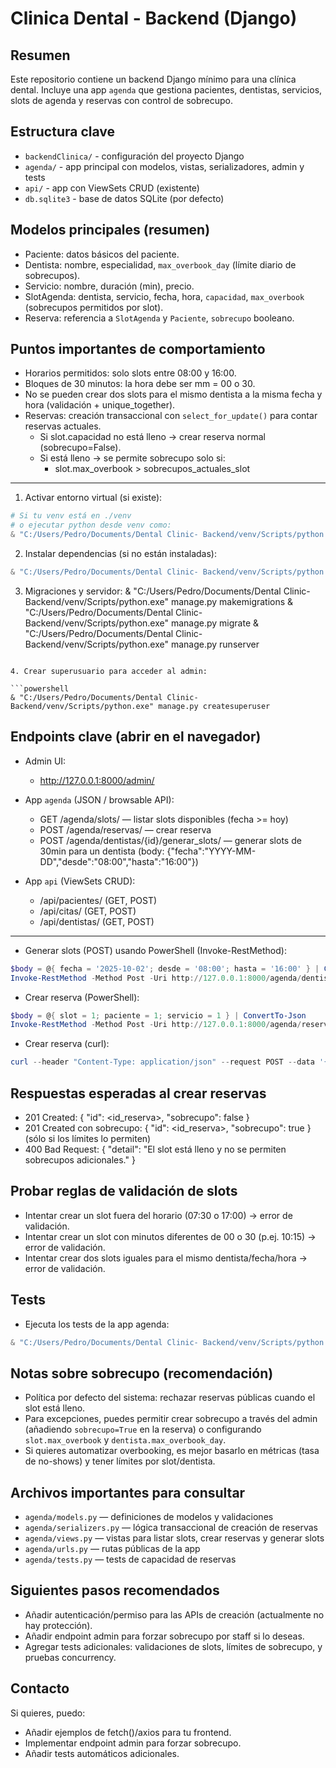 Clinica Dental - Backend (Django)
=================================

Resumen
-------
Este repositorio contiene un backend Django mínimo para una clínica dental. Incluye una app `agenda` que gestiona pacientes, dentistas, servicios, slots de agenda y reservas con control de sobrecupo.

Estructura clave
----------------
- `backendClinica/` - configuración del proyecto Django
- `agenda/` - app principal con modelos, vistas, serializadores, admin y tests
- `api/` - app con ViewSets CRUD (existente)
- `db.sqlite3` - base de datos SQLite (por defecto)

Modelos principales (resumen)
-----------------------------
- Paciente: datos básicos del paciente.
- Dentista: nombre, especialidad, `max_overbook_day` (límite diario de sobrecupos).
- Servicio: nombre, duración (min), precio.
- SlotAgenda: dentista, servicio, fecha, hora, `capacidad`, `max_overbook` (sobrecupos permitidos por slot).
- Reserva: referencia a `SlotAgenda` y `Paciente`, `sobrecupo` booleano.

Puntos importantes de comportamiento
-----------------------------------
- Horarios permitidos: solo slots entre 08:00 y 16:00.
- Bloques de 30 minutos: la hora debe ser mm = 00 o 30.
- No se pueden crear dos slots para el mismo dentista a la misma fecha y hora (validación + unique_together).
- Reservas: creación transaccional con `select_for_update()` para contar reservas actuales.
  - Si slot.capacidad no está lleno → crear reserva normal (sobrecupo=False).
  - Si está lleno → se permite sobrecupo solo si:
    - slot.max_overbook > sobrecupos_actuales_slot
---------------------------------
1. Activar entorno virtual (si existe):
```powershell
# Si tu venv está en ./venv
# o ejecutar python desde venv como:
& "C:/Users/Pedro/Documents/Dental Clinic- Backend/venv/Scripts/python.exe" -m pip install -r requirements.txt
```

2. Instalar dependencias (si no están instaladas):

```powershell
& "C:/Users/Pedro/Documents/Dental Clinic- Backend/venv/Scripts/python.exe" -m pip install djangorestframework
```

3. Migraciones y servidor:
& "C:/Users/Pedro/Documents/Dental Clinic- Backend/venv/Scripts/python.exe" manage.py makemigrations
& "C:/Users/Pedro/Documents/Dental Clinic- Backend/venv/Scripts/python.exe" manage.py migrate
& "C:/Users/Pedro/Documents/Dental Clinic- Backend/venv/Scripts/python.exe" manage.py runserver
```

4. Crear superusuario para acceder al admin:

```powershell
& "C:/Users/Pedro/Documents/Dental Clinic- Backend/venv/Scripts/python.exe" manage.py createsuperuser
```

Endpoints clave (abrir en el navegador)
---------------------------------------
- Admin UI:
  - http://127.0.0.1:8000/admin/

- App `agenda` (JSON / browsable API):
  - GET  /agenda/slots/           — listar slots disponibles (fecha >= hoy)
  - POST /agenda/reservas/        — crear reserva
  - POST /agenda/dentistas/{id}/generar_slots/ — generar slots de 30min para un dentista (body: {"fecha":"YYYY-MM-DD","desde":"08:00","hasta":"16:00"})

- App `api` (ViewSets CRUD):
  - /api/pacientes/   (GET, POST)
  - /api/citas/       (GET, POST)
  - /api/dentistas/   (GET, POST)
-----------------------------------
- Generar slots (POST) usando PowerShell (Invoke-RestMethod):

```powershell
$body = @{ fecha = '2025-10-02'; desde = '08:00'; hasta = '16:00' } | ConvertTo-Json
Invoke-RestMethod -Method Post -Uri http://127.0.0.1:8000/agenda/dentistas/1/generar_slots/ -Body $body -ContentType 'application/json'
```

- Crear reserva (PowerShell):

```powershell
$body = @{ slot = 1; paciente = 1; servicio = 1 } | ConvertTo-Json
Invoke-RestMethod -Method Post -Uri http://127.0.0.1:8000/agenda/reservas/ -Body $body -ContentType 'application/json'
```

- Crear reserva (curl):

```powershell
curl --header "Content-Type: application/json" --request POST --data '{"slot":1,"paciente":1,"servicio":1}' http://127.0.0.1:8000/agenda/reservas/
```

Respuestas esperadas al crear reservas
-------------------------------------
- 201 Created: { "id": <id_reserva>, "sobrecupo": false }
- 201 Created con sobrecupo: { "id": <id_reserva>, "sobrecupo": true } (sólo si los límites lo permiten)
- 400 Bad Request: { "detail": "El slot está lleno y no se permiten sobrecupos adicionales." }

Probar reglas de validación de slots
------------------------------------
- Intentar crear un slot fuera del horario (07:30 o 17:00) → error de validación.
- Intentar crear un slot con minutos diferentes de 00 o 30 (p.ej. 10:15) → error de validación.
- Intentar crear dos slots iguales para el mismo dentista/fecha/hora → error de validación.

Tests
-----
- Ejecuta los tests de la app agenda:

```powershell
& "C:/Users/Pedro/Documents/Dental Clinic- Backend/venv/Scripts/python.exe" manage.py test agenda -v 2
```

Notas sobre sobrecupo (recomendación)
-------------------------------------
- Política por defecto del sistema: rechazar reservas públicas cuando el slot está lleno.
- Para excepciones, puedes permitir crear sobrecupo a través del admin (añadiendo `sobrecupo=True` en la reserva) o configurando `slot.max_overbook` y `dentista.max_overbook_day`.
- Si quieres automatizar overbooking, es mejor basarlo en métricas (tasa de no-shows) y tener límites por slot/dentista.

Archivos importantes para consultar
----------------------------------
- `agenda/models.py` — definiciones de modelos y validaciones
- `agenda/serializers.py` — lógica transaccional de creación de reservas
- `agenda/views.py` — vistas para listar slots, crear reservas y generar slots
- `agenda/urls.py` — rutas públicas de la app
- `agenda/tests.py` — tests de capacidad de reservas

Siguientes pasos recomendados
----------------------------
- Añadir autenticación/permiso para las APIs de creación (actualmente no hay protección).
- Añadir endpoint admin para forzar sobrecupo por staff si lo deseas.
- Agregar tests adicionales: validaciones de slots, límites de sobrecupo, y pruebas concurrency.

Contacto
--------
Si quieres, puedo:
- Añadir ejemplos de fetch()/axios para tu frontend.
- Implementar endpoint admin para forzar sobrecupo.
- Añadir tests automáticos adicionales.

